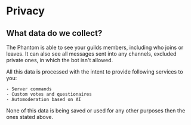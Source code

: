 # Privacy

## What data do we collect?

The Phantom is able to see your guilds members, including who joins or leaves.
It can also see all messages sent into any channels, excluded private ones, in which the bot isn't allowed.

All this data is processed with the intent to provide following services to you:

    - Server commands
    - Custom votes and questionaires
    - Automoderation based on AI

None of this data is being saved or used for any other purposes then the ones stated above.